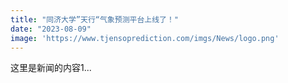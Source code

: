 ```yaml
---
title: "同济大学”天行“气象预测平台上线了！"
date: "2023-08-09"
image: 'https://www.tjensoprediction.com/imgs/News/logo.png'
---
```


这里是新闻的内容1...